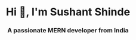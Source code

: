 <h1 align="center">Hi 👋, I'm Sushant Shinde</h1>
<h3 align="center">A passionate MERN developer from India</h3>
<!--
**BeastCoder-cpp/BeastCoder-cpp** is a ✨ _special_ ✨ repository because its `README.md` (this file) appears on your GitHub profile.

Here are some ideas to get you started:

- 🔭 I’m currently working on ...
- 🌱 I’m currently learning ...
- 👯 I’m looking to collaborate on ...
- 🤔 I’m looking for help with ...
- 💬 Ask me about ...
- 📫 How to reach me: ...
- 😄 Pronouns: ...
- ⚡ Fun fact: ...
-->
